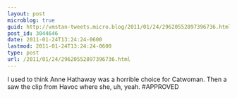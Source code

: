 ```yaml
---
layout: post
microblog: true
guid: http://vmstan-tweets.micro.blog/2011/01/24/29620552897396736.html
post_id: 3044646
date: 2011-01-24T13:24:24-0600
lastmod: 2011-01-24T13:24:24-0600
type: post
url: /2011/01/24/29620552897396736.html
---
```

I used to think Anne Hathaway was a horrible choice for Catwoman. Then a saw the clip from Havoc where she, uh, yeah. #APPROVED
